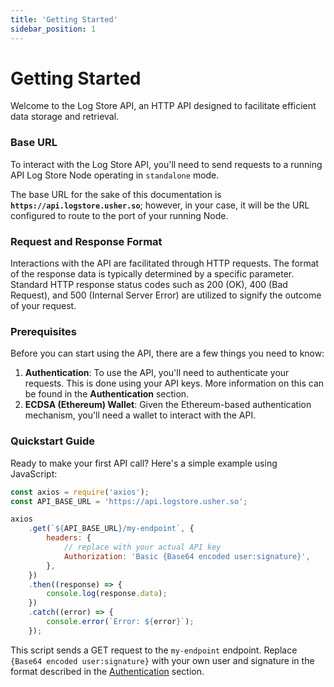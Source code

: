 ```yaml
---
title: 'Getting Started'
sidebar_position: 1
---
```


# Getting Started

Welcome to the Log Store API, an HTTP API designed to facilitate efficient data storage and retrieval.

### Base URL

To interact with the Log Store API, you'll need to send requests to a running API Log Store Node operating in `standalone` mode.

The base URL for the sake of this documentation is **`https://api.logstore.usher.so`**; however, in your case, it will be the URL configured to route to the port of your running Node.

### Request and Response Format

Interactions with the API are facilitated through HTTP requests. The format of the response data is typically determined by a specific parameter. Standard HTTP response status codes such as 200 (OK), 400 (Bad Request), and 500 (Internal Server Error) are utilized to signify the outcome of your request.

### Prerequisites

Before you can start using the API, there are a few things you need to know:

1. **Authentication**: To use the API, you'll need to authenticate your requests. This is done using your API keys. More information on this can be found in the **Authentication** section.
2. **ECDSA (Ethereum) Wallet**: Given the Ethereum-based authentication mechanism, you'll need a wallet to interact with the API.

### Quickstart Guide

Ready to make your first API call? Here's a simple example using JavaScript:

```js title="JS Example"
const axios = require('axios');
const API_BASE_URL = 'https://api.logstore.usher.so';

axios
	.get(`${API_BASE_URL}/my-endpoint`, {
		headers: {
			// replace with your actual API key
			Authorization: 'Basic {Base64 encoded user:signature}',
		},
	})
	.then((response) => {
		console.log(response.data);
	})
	.catch((error) => {
		console.error(`Error: ${error}`);
	});
```

This script sends a GET request to the `my-endpoint` endpoint. Replace `{Base64 encoded user:signature}` with your own
user and signature in the format described in
the [Authentication](./authentication.md) section.
